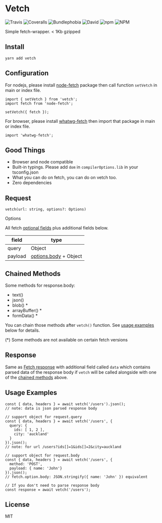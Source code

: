 # Vetch
![Travis](https://badgen.net/travis/ozylog/vetch/master)
![Coveralls](https://badgen.net/coveralls/c/github/ozylog/vetch/master)
![Bundlephobia](https://badgen.net/bundlephobia/minzip/vetch)
![David](https://badgen.net/david/dev/ozylog/vetch)
![npm](https://badgen.net/npm/v/vetch)
![NPM](https://badgen.net/npm/license/vetch)

Simple fetch-wrapper. < 1Kb gzipped

## Install
```
yarn add vetch
```

## Configuration
For nodejs, please install [node-fetch](https://www.npmjs.com/package/node-fetch) package then call function `setVetch` in main or index file.
```
import { setVetch } from 'vetch';
import fetch from 'node-fetch';

setVetch({ fetch });
```

For browser, please install [whatwg-fetch](https://www.npmjs.com/package/whatwg-fetch) then import that package in main or index file.
```
import 'whatwg-fetch';
```

## Good Things
- Browser and node compatible
- Built-in typings. Please add `dom` in `compilerOptions.lib` in your tsconfig.json
- What you can do on fetch, you can do on vetch too.
- Zero dependencies

## Request
```
vetch(url: string, options?: Options)
```

Options

All fetch [optional fields](https://github.github.io/fetch/#options) plus additional fields below.

| field   | type                                                             |
|---------|------------------------------------------------------------------|
| query   | Object                                                           |
| payload | [options.body](https://github.github.io/fetch/#request-body) + Object |

## Chained Methods
Some methods for response.body:
- text()
- json()
- blob() *
- arrayBuffer() *
- formData() *

You can chain those methods after `vetch()` function. See [usage examples](#usage-examples) below for details.

(*) Some methods are not available on certain fetch versions

## Response
Same as [Fetch response](https://github.github.io/fetch/#Response) with additional field called `data` which contains parsed data of the response body if `vetch` will be called alongside with one of the [chained methods](#chained-methods) above.

## Usage Examples
```
const { data, headers } = await vetch('/users').json();
// note: data is json parsed response body

// support object for request.query
const { data, headers } = await vetch('/users', {
  query: {
    ids: [ 1, 2 ],
    city: 'auckland'
  }
}).json();
// note: for url /users?ids[]=1&ids[]=2&city=auckland

// support object for request.body
const { data, headers } = await vetch('/users', {
  method: 'POST',
  payload: { name: 'John'}
}).json();
// fetch.option.body: JSON.stringify({ name: 'John' }) equivalent

// If you don't need to parse response body
const response = await vetch('/users');
```

## License
MIT
